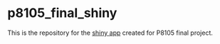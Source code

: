 # p8105_final_shiny

This is the repository for the [shiny app](https://prisrinivasan.shinyapps.io/roach_shiny/) created for P8105 final project.
